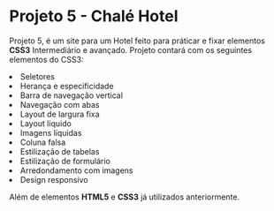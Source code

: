 # Projeto 5 - Chalé Hotel
Projeto 5, é um site para um Hotel feito para práticar e fixar elementos **CSS3** Intermediário e avançado. Projeto contará com os seguintes elementos do CSS3:
<li>Seletores</li>
<li>Herança e especificidade</li>
<li>Barra de navegação vertical</li>
<li>Navegação com abas</li>
<li>Layout de largura fixa</li>
<li>Layout líquido</li>
<li>Imagens líquidas</li>
<li>Coluna falsa</li>
<li>Estilização de tabelas</li>
<li>Estilização de formulário</li>
<li>Arredondamento com imagens</li>
<li>Design responsivo</li>

Além de elementos **HTML5** e **CSS3** já utilizados anteriormente.

